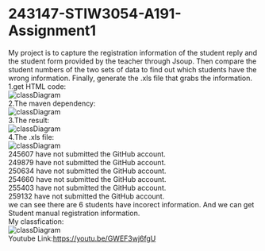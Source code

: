 # 243147-STIW3054-A191-Assignment1  
My project is to capture the registration information of the student reply and the student form provided by the teacher through Jsoup. Then compare the student numbers of the two sets of data to find out which students have the wrong information. Finally, generate the .xls file that grabs the information.  
1.get HTML code:  
![classDiagram](https://github.com/yyjmax/243147-STIW3054-A191-Assignment1/blob/master/Images/HTMLcode.png)  
2.The maven dependency:  
![classDiagram](https://github.com/yyjmax/243147-STIW3054-A191-Assignment1/blob/master/Images/maven.png)  
3.The result:  
![classDiagram](https://github.com/yyjmax/243147-STIW3054-A191-Assignment1/blob/master/Images/Comparison%20result.png)  
4.The .xls file:  
![classDiagram](https://github.com/yyjmax/243147-STIW3054-A191-Assignment1/blob/master/Images/Student%20submission%20form.png)  
245607 have not submitted the GitHub account.  
249879 have not submitted the GitHub account.  
250634 have not submitted the GitHub account.  
254660 have not submitted the GitHub account.  
255403 have not submitted the GitHub account.  
259132 have not submitted the GitHub account.  
we can see there are 6 students have incorect information. And we can get Student manual registration information.  
My classfication:  
![classDiagram](https://github.com/yyjmax/243147-STIW3054-A191-Assignment1/blob/master/Images/classfiction.png)  
Youtube Link:https://youtu.be/GWEF3wj6fgU  


